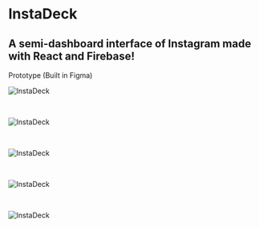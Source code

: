 # InstaDeck
<h2>A semi-dashboard interface of Instagram made with React and Firebase!</h2>



Prototype (Built in Figma)
<br />

![InstaDeck](https://github.com/juliuscecilia33/instadeck/blob/main/src/components/images/PagesPNG.jpg)

<br />

![InstaDeck](https://github.com/juliuscecilia33/instadeck/blob/main/src/components/images/Pages%203.png)

<br />

![InstaDeck](https://github.com/juliuscecilia33/instadeck/blob/main/src/components/images/HomePagePNG.png)

<br />

![InstaDeck](https://github.com/juliuscecilia33/instadeck/blob/main/src/components/images/SignUpPages.jpg)

<br />

![InstaDeck](https://github.com/juliuscecilia33/instadeck/blob/main/src/components/images/Sign%20In%20Page.jpg)

<br />





